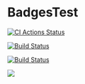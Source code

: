 # BadgesTest

[![CI Actions Status](https://github.com/pedrogregorio99/BadgesTest/workflows/CI/badge.svg)](https://github.com/pedrogregorio99/BadgesTest/actions)

[![ Build Status](http://10.254.3.149:8080/view/pluma-qa-projects/job/project-p/badge/icon)](http://10.254.3.149:8080/view/pluma-qa-projects/job/project-p/)

[![ Build Status](http://10.254.3.149:8080/buildStatus/icon?job=project-p)](http://10.254.3.149:8080/view/pluma-qa-projects/job/project-p/)

<a href='http://10.254.3.149:8080/view/pluma-qa-projects/job/project-p/'><img src='http://10.254.3.149:8080/view/pluma-qa-projects/job/project-p/badge/icon'></a>
